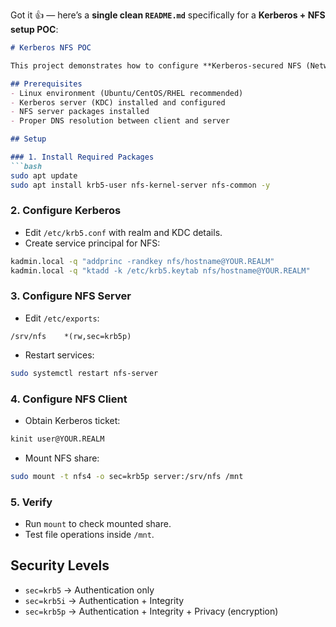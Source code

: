 Got it 👍 — here’s a **single clean `README.md`** specifically for a **Kerberos + NFS setup POC**:

````markdown
# Kerberos NFS POC

This project demonstrates how to configure **Kerberos-secured NFS (Network File System)**. It ensures secure authentication and encrypted communication between NFS clients and servers.

## Prerequisites
- Linux environment (Ubuntu/CentOS/RHEL recommended)
- Kerberos server (KDC) installed and configured
- NFS server packages installed
- Proper DNS resolution between client and server

## Setup

### 1. Install Required Packages
```bash
sudo apt update
sudo apt install krb5-user nfs-kernel-server nfs-common -y
````

### 2. Configure Kerberos

* Edit `/etc/krb5.conf` with realm and KDC details.
* Create service principal for NFS:

```bash
kadmin.local -q "addprinc -randkey nfs/hostname@YOUR.REALM"
kadmin.local -q "ktadd -k /etc/krb5.keytab nfs/hostname@YOUR.REALM"
```

### 3. Configure NFS Server

* Edit `/etc/exports`:

```
/srv/nfs    *(rw,sec=krb5p)
```

* Restart services:

```bash
sudo systemctl restart nfs-server
```

### 4. Configure NFS Client

* Obtain Kerberos ticket:

```bash
kinit user@YOUR.REALM
```

* Mount NFS share:

```bash
sudo mount -t nfs4 -o sec=krb5p server:/srv/nfs /mnt
```

### 5. Verify

* Run `mount` to check mounted share.
* Test file operations inside `/mnt`.

## Security Levels

* `sec=krb5` → Authentication only
* `sec=krb5i` → Authentication + Integrity
* `sec=krb5p` → Authentication + Integrity + Privacy (encryption)
